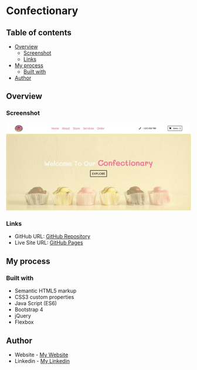 # Confectionary

## Table of contents

- [Overview](#overview)
  - [Screenshot](#screenshot)
  - [Links](#links)
- [My process](#my-process)
  - [Built with](#built-with)
- [Author](#author)

## Overview

### Screenshot

![](images/Confectionary-Project.jpg)

### Links

- GitHub URL: [GitHub Repository](https://github.com/AtrinDev/Confectionary)
- Live Site URL: [GitHub Pages](https://atrindev.github.io/Confectionary/)

## My process

### Built with

- Semantic HTML5 markup
- CSS3 custom properties
- Java Script (ES6)
- Bootstrap 4
- jQuery
- Flexbox

## Author

- Website - [My Website](https://www.atrindev.ir)
- Linkedin - [My Linkedin](https://www.linkedin.com/in/atrindev)
